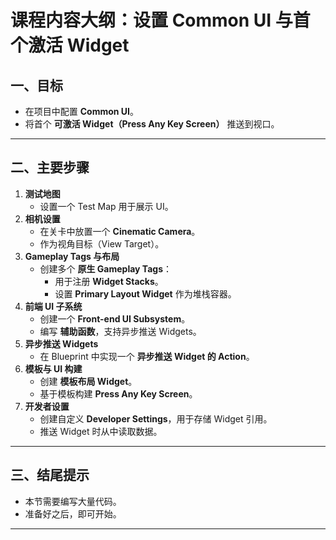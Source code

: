 

# 课程内容大纲：设置 Common UI 与首个激活 Widget

## 一、目标

- 在项目中配置 **Common UI**。
- 将首个 **可激活 Widget（Press Any Key Screen）** 推送到视口。

------

## 二、主要步骤

1. **测试地图**
   - 设置一个 Test Map 用于展示 UI。
2. **相机设置**
   - 在关卡中放置一个 **Cinematic Camera**。
   - 作为视角目标（View Target）。
3. **Gameplay Tags 与布局**
   - 创建多个 **原生 Gameplay Tags**：
     - 用于注册 **Widget Stacks**。
     - 设置 **Primary Layout Widget** 作为堆栈容器。
4. **前端 UI 子系统**
   - 创建一个 **Front-end UI Subsystem**。
   - 编写 **辅助函数**，支持异步推送 Widgets。
5. **异步推送 Widgets**
   - 在 Blueprint 中实现一个 **异步推送 Widget 的 Action**。
6. **模板与 UI 构建**
   - 创建 **模板布局 Widget**。
   - 基于模板构建 **Press Any Key Screen**。
7. **开发者设置**
   - 创建自定义 **Developer Settings**，用于存储 Widget 引用。
   - 推送 Widget 时从中读取数据。

------

## 三、结尾提示

- 本节需要编写大量代码。
- 准备好之后，即可开始。

------

